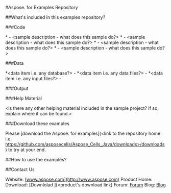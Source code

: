 #Aspose.<Product> for <Platform> Examples Repository

<Description of the product>



##What's included in this examples repository?

###Code

<a short paragraph explaining where to find the code i.e. in which folder and how it is arranged etc. then use the following list to list down all the demos>

*<example name or example title> - <sample description - what does this sample do?>
*<example name or example title> - <sample description - what does this sample do?>
*<example name or example title> - <sample description - what does this sample do?>
*<example name or example title> - <sample description - what does this sample do?>


###Data

*<data item i.e. any database?> - <descrition of the data item>
*<data item i.e. any data files?> - <descrition of the data item>
*<data item i.e. any input files?> - <descrition of the data item>

###Output

<a paragraph explaining where the user can find the output files etc.>


###Help Material

<is there any other helping material included in the sample project? If so, explain where it can be found.>

###Download these examples

Please [download the Aspose.<product name> for <platform> examples](<link to the repository home i.e. https://github.com/asposecells/Aspose_Cells_Java/downloads>/downloads) to try at your end.

##How to use the examples?

<Explain the user that how he can use these examples at his end>


##Contact Us

Website: [www.aspose.com](http://www.aspose.com)
Product Home: [<product name>](<product link>)
Download: [Downlolad <product name>](<product's download link)
Forum: [<product name> Forum](<product family forum link>)
Blog: [<product name> Blog](<product family blog link>)
 




